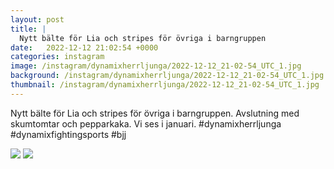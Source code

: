 ```yaml
---
layout: post
title: |
  Nytt bälte för Lia och stripes för övriga i barngruppen
date:   2022-12-12 21:02:54 +0000
categories: instagram
image: /instagram/dynamixherrljunga/2022-12-12_21-02-54_UTC_1.jpg
background: /instagram/dynamixherrljunga/2022-12-12_21-02-54_UTC_1.jpg
thumbnail: /instagram/dynamixherrljunga/2022-12-12_21-02-54_UTC_1.jpg
---
```

Nytt bälte för Lia och stripes för övriga i barngruppen. Avslutning med skumtomtar och pepparkaka. Vi ses i januari. #dynamixherrljunga #dynamixfightingsports #bjj



<img src='/www-dynamix-herrljunga/instagram/dynamixherrljunga/2022-12-12_21-02-54_UTC_1.jpg' class='img-fluid' />


<img src='/www-dynamix-herrljunga/instagram/dynamixherrljunga/2022-12-12_21-02-54_UTC_2.jpg' class='img-fluid' />
